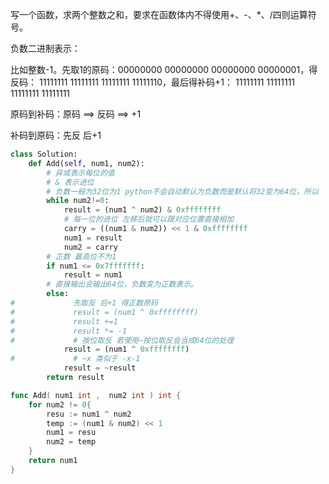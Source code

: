 写一个函数，求两个整数之和，要求在函数体内不得使用+、-、*、/四则运算符号。 

负数二进制表示：

比如整数-1。先取1的原码：00000000 00000000 00000000 00000001，得反码： 11111111 11111111 11111111 11111110，最后得补码+1： 11111111 11111111 11111111 11111111

原码到补码：原码 ==> 反码 ==>  +1

补码到原码：先反 后+1

```python
class Solution:
    def Add(self, num1, num2):
        # 异或表示每位的值
        # & 表示进位
        # 负数一般为32位为1 python不会自动默认为负数而是默认将32变为64位，所以
        while num2!=0:
            result = (num1 ^ num2) & 0xffffffff
            # 每一位的进位 左移后就可以跟对应位置直接相加
            carry = ((num1 & num2)) << 1 & 0xffffffff
            num1 = result
            num2 = carry
        # 正数 最高位不为1
        if num1 <= 0x7fffffff:
            result = num1
        # 直接输出会输出64位，负数变为正数表示。
        else:
#             先取反 后+1 得正数原码
#             result = (num1 ^ 0xffffffff)
#             result +=1
#             result *= -1
#             # 按位取反 若使用~按位取反会当成64位的处理
            result = (num1 ^ 0xffffffff)
#             # ~x 类似于 -x-1
            result = ~result
        return result
```

```go
func Add( num1 int ,  num2 int ) int {
    for num2 != 0{
        resu := num1 ^ num2
        temp := (num1 & num2) << 1
        num1 = resu
        num2 = temp
    }
    return num1
}
```

